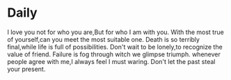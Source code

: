 # Daily
I love you not for who you are,But for who I am with you.
With the most true of yourself,can you meet the most suitable one.
Death is so terribly final,while life is full of possibilities.
Don't wait to be lonely,to recognize the value of friend.
Failure is fog through witch we glimpse triumph.
whenever people agree with me,I always feel I must waring.
Don't let the past steal your present.